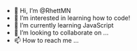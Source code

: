 - 👋 Hi, I’m @RhettMN
- 👀 I’m interested in learning how to code!
- 🌱 I’m currently learning JavaScript
- 💞️ I’m looking to collaborate on ...
- 📫 How to reach me ...

<!---
RhettMN/RhettMN is a ✨ special ✨ repository because its `README.md` (this file) appears on your GitHub profile.
You can click the Preview link to take a look at your changes.
--->
